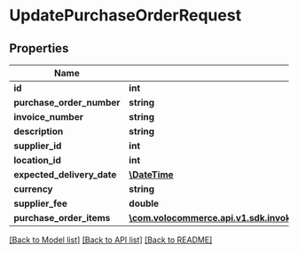 # UpdatePurchaseOrderRequest

## Properties
Name | Type | Description | Notes
------------ | ------------- | ------------- | -------------
**id** | **int** |  | 
**purchase_order_number** | **string** |  | [optional] 
**invoice_number** | **string** |  | [optional] 
**description** | **string** |  | [optional] 
**supplier_id** | **int** |  | [optional] 
**location_id** | **int** |  | [optional] 
**expected_delivery_date** | [**\DateTime**](\DateTime.md) |  | [optional] 
**currency** | **string** |  | [optional] 
**supplier_fee** | **double** |  | [optional] 
**purchase_order_items** | [**\com.volocommerce.api.v1.sdk.invoker\com.volocommerce.api.v1.sdk.model\UpdatePurchaseOrderItems[]**](UpdatePurchaseOrderItems.md) |  | [optional] 

[[Back to Model list]](../README.md#documentation-for-models) [[Back to API list]](../README.md#documentation-for-api-endpoints) [[Back to README]](../README.md)


